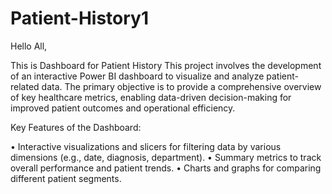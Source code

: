 # Patient-History1
Hello All,

This is Dashboard for Patient History
This project involves the development of an interactive Power BI dashboard to visualize and analyze patient-related data. The primary objective is to provide a comprehensive overview of key healthcare metrics, enabling data-driven decision-making for improved patient outcomes and operational efficiency.

Key Features of the Dashboard:

• Interactive visualizations and slicers for filtering data by various dimensions (e.g., date, diagnosis, department).
• Summary metrics to track overall performance and patient trends.
• Charts and graphs for comparing different patient segments.
